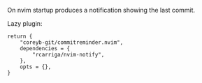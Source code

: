 On nvim startup produces a notification showing the last commit.

Lazy plugin:

```
return {
	"coreyb-git/commitreminder.nvim",
	dependencies = {
		"rcarriga/nvim-notify",
	},
	opts = {},
}
```
